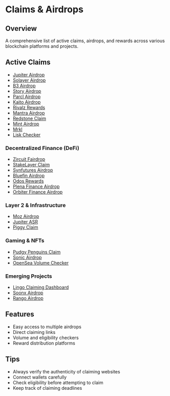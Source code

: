 # Claims & Airdrops

## Overview
A comprehensive list of active claims, airdrops, and rewards across various blockchain platforms and projects.

## Active Claims
- [Jupiter Airdrop](https://vote.jup.ag)
- [Solayer Airdrop](https://claim.solayer.foundation)
- [B3 Airdrop](https://claim.b3.fun/airdrop/claim)
- [Story Airdrop](https://rewards.story.foundation)
- [Parcl Airdrop](https://claims.parcllimited.com)
- [Kaito Airdrop](https://claim.kaito.ai)
- [Rivalz Rewards](https://rome.rivalz.ai/?tab=rivalz-rewards)
- [Mantra Airdrop](https://checker.mantra.zone)
- [Redstone Claim](https://claim.redstone.finance)
- [Mint Airdrop](https://www.mintchain.io/airdrop/claim)
- [Mrkl](https://app.merkl.xyz)
- [Lisk Checker](https://lisk.com/eligibility-checker/)

### Decentralized Finance (DeFi)
- [Zircuit Fairdrop](https://app.zircuit.com/fairdrop)
- [StakeLayer Claim](https://stakelayer.io/claim)
- [Synfutures Airdrop](https://synfutures.foundation/airdrop/)
- [Bluefin Airdrop](https://trade.bluefin.io/airdrop)
- [Odos Rewards](https://app.odos.xyz/rewards)
- [Plena Finance Airdrop](https://checker.plena.finance)
- [Orbiter Finance Airdrop](https://www.orbiter.finance/en/airdrop)

### Layer 2 & Infrastructure
- [Moz Airdrop](https://lumoz.org/airdrop)
- [Jupiter ASR](https://catalytics.pro/ASR)
- [Piggy Claim](https://www.superform.xyz/claim/)

### Gaming & NFTs
- [Pudgy Penguins Claim](https://claim.pudgypenguins.com)
- [Sonic Airdrop](https://airdrop.sonic.game/)
- [OpenSea Volume Checker](https://console.pluid.com/opensea-volume)

### Emerging Projects
- [Lingo Claiming Dashboard](https://app.lingocoin.io/claiming-dashboard)
- [Soonx Airdrop](https://soonchain.ai/airdrop)
- [Rango Airdrop](https://rango.vip/a/81BGAH)

## Features
- Easy access to multiple airdrops
- Direct claiming links
- Volume and eligibility checkers
- Reward distribution platforms

## Tips
- Always verify the authenticity of claiming websites
- Connect wallets carefully
- Check eligibility before attempting to claim
- Keep track of claiming deadlines 